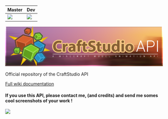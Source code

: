 | Master | Dev |
| ------ | ----------- |
|![](https://travis-ci.com/Leviathan-Studio/CraftStudioAPI.svg?branch=master)|![](https://travis-ci.com/Leviathan-Studio/CraftStudioAPI.svg?branch=dev)|

![](/images/cs-api.png)

Official repository of the CraftStudio API

[Full wiki documentation](https://github.com/Leviathan-Studio/CraftStudio-Converter-Forge-Test/wiki)

#### If you use this API, please contact me, (and credits) and send me somes cool screenshots of your work !

![](/images/demo.gif)
